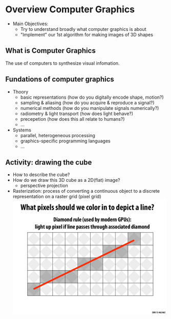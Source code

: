 # Overview Computer Graphics
- Main Objectives:
  - Try to understand broadly what computer graphics is about
  - "Implement" our 1st algorithm for making images of 3D shapes
## What is Computer Graphics
The use of computers to synthesize visual infomation.
## Fundations of computer graphics
- Thoory
  - basic representations (how do you digitally encode shape, motion?)
  - sampling & aliasing (how do you acquire & reproduce a signal?)
  - numerical methods (how do you manipulate signals numerically?)
  - radiometry & light transport (how does light behave?)
  - precepetion (how does this all relate to humans?)
  - ...
- Systems 
  - parallel, heterogeneous processing
  - graphics-specific programming languages
  - ...
## Activity: drawing the cube
- How to describe the cube?
- How do we draw this 3D cube as a 2D(flat) image?
  - perspective projection
- Rasterization: process of converting a continuous object to a discrete representation on a raster grid (pixel grid)
![Diamond rule](./pics/slide_049.jpg)